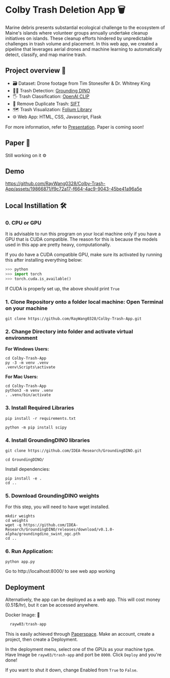
# Colby Trash Deletion App 🗑️ 

Marine debris presents substantial ecological challenge to the ecosystem of Maine's islands where volunteer groups annually undertake cleanup initiatives on islands. These cleanup efforts hindered by unpredictable challenges in trash volume and placement. In this web app, we created a pipeline that leverages aerial drones and machine learning to automatically detect, classify, and map marine trash. 

## Project overview 🔎
* 🗃️ Dataset: Drone footage from Tim Stonesifer & Dr. Whitney King
* 🕵🏻 Trash Detection: [Grounding DINO](https://github.com/IDEA-Research/GroundingDINO)
* 🖐 Trash Classification: [OpenAI CLIP](https://github.com/openai/CLIP)
* 🚮 Remove Duplicate Trash: [SIFT](https://docs.opencv.org/4.x/da/df5/tutorial_py_sift_intro.html)
* 🗺️ Trash Visualization: [Folium Library](https://python-visualization.github.io/folium/)
* 🌐 Web App: HTML, CSS, Javascript, Flask 

For more information, refer to [Presentation](https://docs.google.com/presentation/d/1rI7PSf180x29OTPDD2gRQmT9HyvPoCecKxQgDgZoxtc/edit?usp=sharing). Paper is coming soon! 


## Paper 📄
Still working on it ⚙️


## Demo 

https://github.com/RayWang0328/Colby-Trash-App/assets/19866871/f9c72a17-f664-4ac9-9043-45be41a96a5e

## Local Instillation 🛠️ 

### 0. CPU or GPU
It is advisable to run this program on your local machine only if you have a GPU that is CUDA compatible. The reason for this is because the models used in this app are pretty heavy, computationally. 

If you do have a CUDA compatible GPU, make sure its activated by running this after installing everything below:
```python
>>> python
>>> import torch
>>> torch.cuda.is_available()
```

If CUDA is properly set up, the above should print `True`

### 1. Clone Repository onto a folder local machine: Open Terminal on your machine
```
git clone https://github.com/RayWang0328/Colby-Trash-App.git
```
### 2. Change Directory into folder and activate virtual environment

**For Windows Users:**

```
cd Colby-Trash-App
py -3 -m venv .venv
.venv\Scripts\activate
```

**For Mac Users:**

```
cd Colby-Trash-App
python3 -m venv .venv
. .venv/bin/activate
```

### 3. Install Required Libraries 
```
pip install -r requirements.txt
```
```
python -m pip install scipy
```
### 4. Install GroundingDINO libraries
```
git clone https://github.com/IDEA-Research/GroundingDINO.git
```
```
cd GroundingDINO/
```
Install dependencies:
```
pip install -e .
cd ..
```
### 5. Download GroundingDINO weights

For this step, you will need to have wget installed.
```
mkdir weights
cd weights
wget -q https://github.com/IDEA-Research/GroundingDINO/releases/download/v0.1.0-alpha/groundingdino_swint_ogc.pth
cd ..
```
### 6. Run Application: 
```
python app.py
```

Go to http://localhost:8000/ to see web app working
    
## Deployment

Alternatively, the app can be deployed as a web app. This will cost money (0.51$/hr), but it can be accessed anywhere. 

Docker Image: 🐋
```javascript
  rayw03/trash-app
```
This is easily achieved through [Paperspace](https://www.paperspace.com). Make an account, create a project, then create a Deployment. 

In the deployment menu, select one of the GPUs as your machine type. Have Image be `rayw03/trash-app` and port be `8000`. Click `Deploy` and you're done! 

If you want to shut it down, change Enabled from `True` to `False`.  





